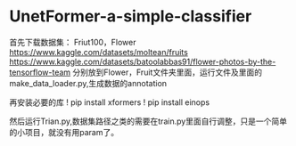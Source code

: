 # UnetFormer-a-simple-classifier

首先下载数据集：
Friut100，Flower
https://www.kaggle.com/datasets/moltean/fruits
https://www.kaggle.com/datasets/batoolabbas91/flower-photos-by-the-tensorflow-team
分别放到Flower，Fruit文件夹里面，运行文件及里面的make_data_loader.py,生成数据的annotation

再安装必要的库
! pip install xformers
! pip install einops


然后运行Trian.py,数据集路径之类的需要在train.py里面自行调整，只是一个简单的小项目，就没有用param了。
